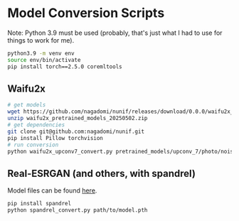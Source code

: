 # Model Conversion Scripts

Note: Python 3.9 must be used (probably, that's just what I had to use for things to work for me).

```sh
python3.9 -m venv env
source env/bin/activate
pip install torch==2.5.0 coremltools
```

## Waifu2x

```sh
# get models
wget https://github.com/nagadomi/nunif/releases/download/0.0.0/waifu2x_pretrained_models_20250502.zip
unzip waifu2x_pretrained_models_20250502.zip
# get dependencies
git clone git@github.com:nagadomi/nunif.git
pip install Pillow torchvision
# run conversion
python waifu2x_upconv7_convert.py pretrained_models/upconv_7/photo/noise0_scale2x.pth
```

## Real-ESRGAN (and others, with spandrel)

Model files can be found [here](https://github.com/xinntao/Real-ESRGAN/blob/master/docs/model_zoo.md).

```sh
pip install spandrel
python spandrel_convert.py path/to/model.pth
```
